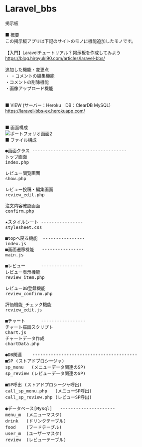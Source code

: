 # Laravel_bbs
掲示板
<br>
<br>
■ 概要<br>
この掲示板アプリは下記のサイトのモノに機能追加したモノです。<br>
<br>
【入門】Laravelチュートリアル ? 掲示板を作成してみよう<br>
https://blog.hiroyuki90.com/articles/laravel-bbs/<br>
<br>
追加した機能・変更点<br>
・
・コメントの編集機能<br>
・コメントの削除機能<br>
・画像アップロード機能<br>
<br>
<br>
■ VIEW  (サーバー：Heroku　DB：ClearDB MySQL)<br>
https://laravel-bbs-ex.herokuapp.com/
<br>
<br>
<br>
■ 画面構成
<br>
![ポートフォリオ画面2](https://user-images.githubusercontent.com/54252926/107936749-57ab8b80-6fc6-11eb-9923-183e66ae6c1b.jpg)
<br>
■ ファイル構成
<pre>
●画面クラス ------------------------------------
トップ画面
index.php

レビュー閲覧画面
show.php

レビュー投稿・編集画面
review_edit.php

注文内容確認画面
confirm.php

★スタイルシート ----------------
stylesheet.css

■topへ戻る機能  ----------------
index.js
■画面遷移機能   ----------------
main.js

■レビュー      ----------------
レビュー表示機能
review_item.php

レビューDB登録機能
review_confirm.php

評価機能_チェック機能
review_edit.js

■チャート      -----------------
チャート描画スクリプト
Chart.js
チャートデータ作成
chartData.php

●DB関連    ----------------------------------------
■SP (ストアドプロシージャ)
sp_menu   (メニューデータ関連のSP)
sp_review (レビューデータ関連のSP)

■SP呼出 (ストアドプロシージャ呼出)
call_sp_menu.php   (メニューSP呼出)
call_sp_review.php (レビューSP呼出)

●データベース[Mysql]   ---------------------
menu_m  (メニューマスタ)
drink   (ドリンクテーブル)
food    (フードテーブル)
user_m  (ユーザーマスタ)
review  (レビューテーブル)
</pre>
